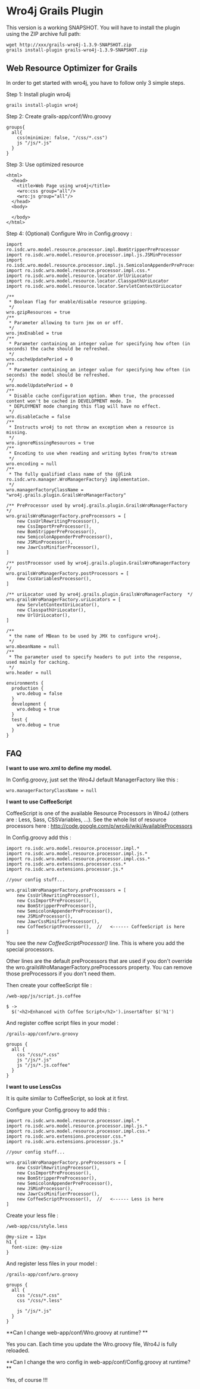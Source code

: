 Wro4j Grails Plugin
====================

This version is a working SNAPSHOT. You will have to install the plugin using the ZIP archive full path:

    wget http://xxx/grails-wro4j-1.3.9-SNAPSHOT.zip
    grails install-plugin grails-wro4j-1.3.9-SNAPSHOT.zip


Web Resource Optimizer for Grails
----------------------------------


In order to get started with wro4j, you have to follow only 3 simple steps.


Step 1: Install plugin wro4j

    grails install-plugin wro4j



Step 2: Create grails-app/conf/Wro.groovy

    groups{
      all{
        css(minimize: false, "/css/*.css")
        js "/js/*.js"
      }
    }



Step 3: Use optimized resource

    <html>
      <head>
        <title>Web Page using wro4j</title>
        <wro:css group="all"/>
        <wro:js group="all"/>
      </head>
      <body>

      </body>
    </html>



Step 4: (Optional) Configure Wro in Config.groovy :

    import ro.isdc.wro.model.resource.processor.impl.BomStripperPreProcessor
    import ro.isdc.wro.model.resource.processor.impl.js.JSMinProcessor
    import ro.isdc.wro.model.resource.processor.impl.js.SemicolonAppenderPreProcessor
    import ro.isdc.wro.model.resource.processor.impl.css.*
    import ro.isdc.wro.model.resource.locator.UrlUriLocator
    import ro.isdc.wro.model.resource.locator.ClasspathUriLocator
    import ro.isdc.wro.model.resource.locator.ServletContextUriLocator

    /**
     * Boolean flag for enable/disable resource gzipping.
     */
    wro.gzipResources = true
    /**
     * Parameter allowing to turn jmx on or off.
     */
    wro.jmxEnabled = true
    /**
     * Parameter containing an integer value for specifying how often (in seconds) the cache should be refreshed.
     */
    wro.cacheUpdatePeriod = 0
    /**
     * Parameter containing an integer value for specifying how often (in seconds) the model should be refreshed.
     */
    wro.modelUpdatePeriod = 0
    /**
     * Disable cache configuration option. When true, the processed content won't be cached in DEVELOPMENT mode. In
     * DEPLOYMENT mode changing this flag will have no effect.
     */
    wro.disableCache = false
    /**
     * Instructs wro4j to not throw an exception when a resource is missing.
     */
    wro.ignoreMissingResources = true
    /**
     * Encoding to use when reading and writing bytes from/to stream
     */
    wro.encoding = null
    /**
     * The fully qualified class name of the {@link ro.isdc.wro.manager.WroManagerFactory} implementation.
     */
    wro.managerFactoryClassName = "wro4j.grails.plugin.GrailsWroManagerFactory"

    /** PreProcessor used by wro4j.grails.plugin.GrailsWroManagerFactory  */
    wro.grailsWroManagerFactory.preProcessors = [
        new CssUrlRewritingProcessor(),
        new CssImportPreProcessor(),
        new BomStripperPreProcessor(),
        new SemicolonAppenderPreProcessor(),
        new JSMinProcessor(),
        new JawrCssMinifierProcessor(),
    ]

    /** postProcessor used by wro4j.grails.plugin.GrailsWroManagerFactory  */
    wro.grailsWroManagerFactory.postProcessors = [
        new CssVariablesProcessor(),
    ]

    /** uriLocator used by wro4j.grails.plugin.GrailsWroManagerFactory  */
    wro.grailsWroManagerFactory.uriLocators = [
        new ServletContextUriLocator(),
        new ClasspathUriLocator(),
        new UrlUriLocator(),
    ]

    /**
     * the name of MBean to be used by JMX to configure wro4j.
     */
    wro.mbeanName = null
    /**
     * The parameter used to specify headers to put into the response, used mainly for caching.
     */
    wro.header = null

    environments {
      production {
        wro.debug = false
      }
      development {
        wro.debug = true
      }
      test {
        wro.debug = true
      }
    }



FAQ 
---

**I want to use wro.xml to define my model.**

In Config.groovy, just set the Wro4J default ManagerFactory like this :

    wro.managerFactoryClassName = null


**I want to use CoffeeScript**

CoffeeScript is one of the available Resource Processors in Wro4J (others are : Less, Sass, CSSVariables, ...).
See the whole list of resource processors here : <http://code.google.com/p/wro4j/wiki/AvailableProcessors>

In Config.groovy add this :


    import ro.isdc.wro.model.resource.processor.impl.*
    import ro.isdc.wro.model.resource.processor.impl.js.*
    import ro.isdc.wro.model.resource.processor.impl.css.*
    import ro.isdc.wro.extensions.processor.css.*
    import ro.isdc.wro.extensions.processor.js.*

    //your config stuff...

    wro.grailsWroManagerFactory.preProcessors = [
        new CssUrlRewritingProcessor(),
        new CssImportPreProcessor(),
        new BomStripperPreProcessor(),
        new SemicolonAppenderPreProcessor(),
        new JSMinProcessor(),
        new JawrCssMinifierProcessor(),
        new CoffeeScriptProcessor(),  //   <------ CoffeeScript is here
    ]

You see the *new CoffeeScriptProcessor()* line. This is where you add the special processors.

Other lines are the default preProcessors that are used if you don't override the
wro.grailsWroManagerFactory.preProcessors property. You can remove those preProcessors if you don't need them.

Then create your coffeeScript file :

    /web-app/js/script.js.coffee

    $ ->
      $('<h2>Enhanced with Coffee Script</h2>').insertAfter $('h1')

And register coffee script files in your model :

    /grails-app/conf/wro.groovy

    groups {
      all {
        css "/css/*.css"
        js "/js/*.js"
        js "/js/*.js.coffee"
      }
    }

**I want to use LessCss**

It is quite similar to CoffeeScript, so look at it first.

Configure your Config.groovy to add this :

    import ro.isdc.wro.model.resource.processor.impl.*
    import ro.isdc.wro.model.resource.processor.impl.js.*
    import ro.isdc.wro.model.resource.processor.impl.css.*
    import ro.isdc.wro.extensions.processor.css.*
    import ro.isdc.wro.extensions.processor.js.*

    //your config stuff...

    wro.grailsWroManagerFactory.preProcessors = [
        new CssUrlRewritingProcessor(),
        new CssImportPreProcessor(),
        new BomStripperPreProcessor(),
        new SemicolonAppenderPreProcessor(),
        new JSMinProcessor(),
        new JawrCssMinifierProcessor(),
        new CoffeeScriptProcessor(),  //   <------ Less is here
    ]

Create your less file :

    /web-app/css/style.less

    @my-size = 12px
    h1 {
      font-size: @my-size
    }

And register less files in your model :

    /grails-app/conf/wro.groovy

    groups {
      all {
        css "/css/*.css"
        css "/css/*.less"

        js "/js/*.js"
      }
    }

**Can I change web-app/conf/Wro.groovy at runtime? **

Yes you can. Each time you update the Wro.groovy file, Wro4J is fully reloaded.


**Can I change the wro config in web-app/conf/Config.groovy at runtime? **

Yes, of course !!!

